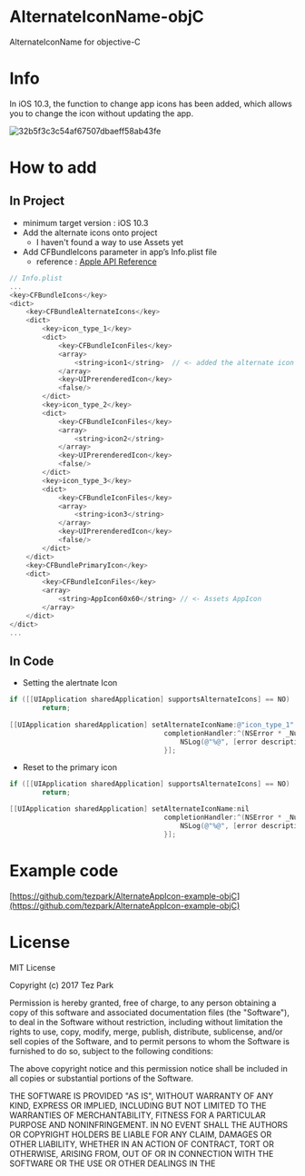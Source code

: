 # AlternateIconName-objC
AlternateIconName for objective-C


# Info
In iOS 10.3, the function to change app icons has been added, which allows you to change the icon without updating the app.

![32b5f3c3c54af67507dbaeff58ab43fe](https://cloud.githubusercontent.com/assets/389004/24396460/3db354da-13de-11e7-8d77-e378361476ad.gif)


# How to add
## In Project
* minimum target version : iOS 10.3
* Add the alternate icons onto project
  * I haven't found a way to use Assets yet
* Add CFBundleIcons parameter in app’s Info.plist file
  * reference : [Apple API Reference](https://developer.apple.com/reference/uikit/uiapplication/2806818-setalternateiconname?language=objc)

```objective-c
// Info.plist
...
<key>CFBundleIcons</key>
<dict>
    <key>CFBundleAlternateIcons</key>
    <dict>
        <key>icon_type_1</key>
        <dict>
            <key>CFBundleIconFiles</key>
            <array>
                <string>icon1</string>  // <- added the alternate icon name
            </array>
            <key>UIPrerenderedIcon</key>
            <false/>
        </dict>
        <key>icon_type_2</key>
        <dict>
            <key>CFBundleIconFiles</key>
            <array>
                <string>icon2</string>
            </array>
            <key>UIPrerenderedIcon</key>
            <false/>
        </dict>
        <key>icon_type_3</key>
        <dict>
            <key>CFBundleIconFiles</key>
            <array>
                <string>icon3</string>
            </array>
            <key>UIPrerenderedIcon</key>
            <false/>
        </dict>
    </dict>
    <key>CFBundlePrimaryIcon</key>
    <dict>
        <key>CFBundleIconFiles</key>
        <array>
            <string>AppIcon60x60</string> // <- Assets AppIcon
        </array>
    </dict>
</dict>
...
```

## In Code
* Setting the alertnate Icon

```objective-c
if ([[UIApplication sharedApplication] supportsAlternateIcons] == NO)
        return;
    
[[UIApplication sharedApplication] setAlternateIconName:@"icon_type_1" //AlternateIcons key name
                                      completionHandler:^(NSError * _Nullable error) {
                                          NSLog(@"%@", [error description]);
                                      }];
```

* Reset to the primary icon

```objective-c
if ([[UIApplication sharedApplication] supportsAlternateIcons] == NO)
        return;

[[UIApplication sharedApplication] setAlternateIconName:nil
                                      completionHandler:^(NSError * _Nullable error) {
                                          NSLog(@"%@", [error description]);
                                      }];
```



# Example code 
[https://github.com/tezpark/AlternateAppIcon-example-objC](https://github.com/tezpark/AlternateAppIcon-example-objC)


# License
MIT License

Copyright (c) 2017 Tez Park

Permission is hereby granted, free of charge, to any person obtaining a copy
of this software and associated documentation files (the "Software"), to deal
in the Software without restriction, including without limitation the rights
to use, copy, modify, merge, publish, distribute, sublicense, and/or sell
copies of the Software, and to permit persons to whom the Software is
furnished to do so, subject to the following conditions:

The above copyright notice and this permission notice shall be included in all
copies or substantial portions of the Software.

THE SOFTWARE IS PROVIDED "AS IS", WITHOUT WARRANTY OF ANY KIND, EXPRESS OR
IMPLIED, INCLUDING BUT NOT LIMITED TO THE WARRANTIES OF MERCHANTABILITY,
FITNESS FOR A PARTICULAR PURPOSE AND NONINFRINGEMENT. IN NO EVENT SHALL THE
AUTHORS OR COPYRIGHT HOLDERS BE LIABLE FOR ANY CLAIM, DAMAGES OR OTHER
LIABILITY, WHETHER IN AN ACTION OF CONTRACT, TORT OR OTHERWISE, ARISING FROM,
OUT OF OR IN CONNECTION WITH THE SOFTWARE OR THE USE OR OTHER DEALINGS IN THE
